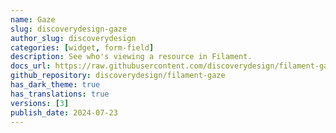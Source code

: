 ```yaml
---
name: Gaze
slug: discoverydesign-gaze
author_slug: discoverydesign
categories: [widget, form-field]
description: See who's viewing a resource in Filament.
docs_url: https://raw.githubusercontent.com/discoverydesign/filament-gaze/main/README.md
github_repository: discoverydesign/filament-gaze
has_dark_theme: true
has_translations: true
versions: [3]
publish_date: 2024-07-23
---
```

